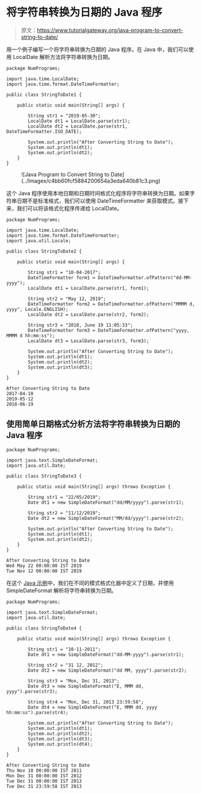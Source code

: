 # 将字符串转换为日期的 Java 程序

> 原文：<https://www.tutorialgateway.org/java-program-to-convert-string-to-date/>

用一个例子编写一个将字符串转换为日期的 Java 程序。在 Java 中，我们可以使用 LocalDate 解析方法将字符串转换为日期。

```
package NumPrograms;

import java.time.LocalDate;
import java.time.format.DateTimeFormatter;

public class StringToDate1 {

	public static void main(String[] args) {

		String str1 = "2019-05-30";
		LocalDate dt1 = LocalDate.parse(str1);
		LocalDate dt2 = LocalDate.parse(str1, DateTimeFormatter.ISO_DATE);

		System.out.println("After Converting String to Date");
		System.out.println(dt1);
		System.out.println(dt2);
	}
}
```

<figure class="wp-block-image size-large">![Java Program to Convert String to Date](../Images/c4bb60fcf5884200654a3eda640b81c3.png)</figure>

这个 Java 程序使用本地日期和日期时间格式化程序将字符串转换为日期。如果字符串日期不是标准格式，我们可以使用 DateTimeFormatter 来获取模式。接下来，我们可以将该格式化程序传递给 LocalDate。

```
package NumPrograms;

import java.time.LocalDate;
import java.time.format.DateTimeFormatter;
import java.util.Locale;

public class StringToDate2 {

	public static void main(String[] args) {

		String str1 = "10-04-2017";
		DateTimeFormatter form1 = DateTimeFormatter.ofPattern("dd-MM-yyyy");
		LocalDate dt1 = LocalDate.parse(str1, form1);

		String str2 = "May 12, 2019";
		DateTimeFormatter form2 = DateTimeFormatter.ofPattern("MMMM d, yyyy", Locale.ENGLISH);
		LocalDate dt2 = LocalDate.parse(str2, form2);

		String str3 = "2018, June 19 11:05:33";
		DateTimeFormatter form3 = DateTimeFormatter.ofPattern("yyyy, MMMM d hh:mm:ss");
		LocalDate dt3 = LocalDate.parse(str3, form3);

		System.out.println("After Converting String to Date");
		System.out.println(dt1);
		System.out.println(dt2);
		System.out.println(dt3);
	}
}
```

```
After Converting String to Date
2017-04-10
2019-05-12
2018-06-19
```

## 使用简单日期格式分析方法将字符串转换为日期的 Java 程序

```
package NumPrograms;

import java.text.SimpleDateFormat;
import java.util.Date;

public class StringToDate3 {

	public static void main(String[] args) throws Exception {

		String str1 = "22/05/2019";
		Date dt1 = new SimpleDateFormat("dd/MM/yyyy").parse(str1);

		String str2 = "11/12/2019";
		Date dt2 = new SimpleDateFormat("MM/dd/yyyy").parse(str2);

		System.out.println("After Converting String to Date");
		System.out.println(dt1);
		System.out.println(dt2);
	}
}
```

```
After Converting String to Date
Wed May 22 00:00:00 IST 2019
Tue Nov 12 00:00:00 IST 2019
```

在这个 [Java 示例](https://www.tutorialgateway.org/learn-java-programs/)中，我们在不同的模式格式化器中定义了日期，并使用 SimpleDateFormat 解析将字符串转换为日期。

```
package NumPrograms;

import java.text.SimpleDateFormat;
import java.util.Date;

public class StringToDate4 {

	public static void main(String[] args) throws Exception {

		String str1 = "10-11-2011";
		Date dt1 = new SimpleDateFormat("dd-MM-yyyy").parse(str1);

		String str2 = "31 12, 2012";
		Date dt2 = new SimpleDateFormat("dd MM, yyyy").parse(str2);

		String str3 = "Mon, Dec 31, 2013";
		Date dt3 = new SimpleDateFormat("E, MMM dd, yyyy").parse(str3);

		String str4 = "Mon, Dec 31, 2013 23:59:58";
		Date dt4 = new SimpleDateFormat("E, MMM dd, yyyy hh:mm:ss").parse(str4);

		System.out.println("After Converting String to Date");
		System.out.println(dt1);
		System.out.println(dt2);
		System.out.println(dt3);
		System.out.println(dt4);
	}
}
```

```
After Converting String to Date
Thu Nov 10 00:00:00 IST 2011
Mon Dec 31 00:00:00 IST 2012
Tue Dec 31 00:00:00 IST 2013
Tue Dec 31 23:59:58 IST 2013
```
